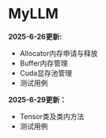 # MyLLM

**2025-6-26更新:**
- Allocator内存申请与释放
- Buffer内存管理
- Cuda显存池管理
- 测试用例

**2025-6-29更新：**
- Tensor类及类内方法
- 测试用例


